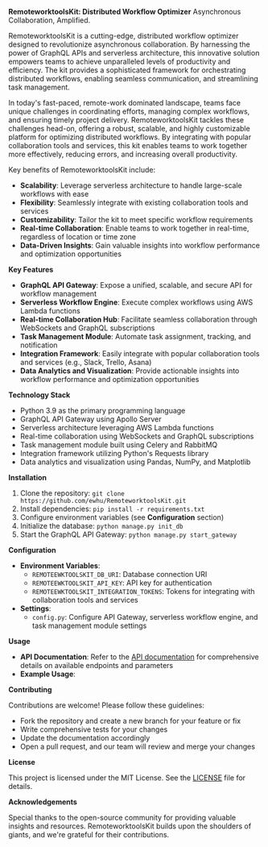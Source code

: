 **RemoteworktoolsKit: Distributed Workflow Optimizer**
Asynchronous Collaboration, Amplified.

RemoteworktoolsKit is a cutting-edge, distributed workflow optimizer designed to revolutionize asynchronous collaboration. By harnessing the power of GraphQL APIs and serverless architecture, this innovative solution empowers teams to achieve unparalleled levels of productivity and efficiency. The kit provides a sophisticated framework for orchestrating distributed workflows, enabling seamless communication, and streamlining task management.

In today's fast-paced, remote-work dominated landscape, teams face unique challenges in coordinating efforts, managing complex workflows, and ensuring timely project delivery. RemoteworktoolsKit tackles these challenges head-on, offering a robust, scalable, and highly customizable platform for optimizing distributed workflows. By integrating with popular collaboration tools and services, this kit enables teams to work together more effectively, reducing errors, and increasing overall productivity.

Key benefits of RemoteworktoolsKit include:

* **Scalability**: Leverage serverless architecture to handle large-scale workflows with ease
* **Flexibility**: Seamlessly integrate with existing collaboration tools and services
* **Customizability**: Tailor the kit to meet specific workflow requirements
* **Real-time Collaboration**: Enable teams to work together in real-time, regardless of location or time zone
* **Data-Driven Insights**: Gain valuable insights into workflow performance and optimization opportunities

**Key Features**

* **GraphQL API Gateway**: Expose a unified, scalable, and secure API for workflow management
* **Serverless Workflow Engine**: Execute complex workflows using AWS Lambda functions
* **Real-time Collaboration Hub**: Facilitate seamless collaboration through WebSockets and GraphQL subscriptions
* **Task Management Module**: Automate task assignment, tracking, and notification
* **Integration Framework**: Easily integrate with popular collaboration tools and services (e.g., Slack, Trello, Asana)
* **Data Analytics and Visualization**: Provide actionable insights into workflow performance and optimization opportunities

**Technology Stack**

* Python 3.9 as the primary programming language
* GraphQL API Gateway using Apollo Server
* Serverless architecture leveraging AWS Lambda functions
* Real-time collaboration using WebSockets and GraphQL subscriptions
* Task management module built using Celery and RabbitMQ
* Integration framework utilizing Python's Requests library
* Data analytics and visualization using Pandas, NumPy, and Matplotlib

**Installation**

1. Clone the repository: `git clone https://github.com/ewhu/RemoteworktoolsKit.git`
2. Install dependencies: `pip install -r requirements.txt`
3. Configure environment variables (see **Configuration** section)
4. Initialize the database: `python manage.py init_db`
5. Start the GraphQL API Gateway: `python manage.py start_gateway`

**Configuration**

* **Environment Variables**:
	+ `REMOTEEWKTOOLSKIT_DB_URI`: Database connection URI
	+ `REMOTEEWKTOOLSKIT_API_KEY`: API key for authentication
	+ `REMOTEEWKTOOLSKIT_INTEGRATION_TOKENS`: Tokens for integrating with collaboration tools and services
* **Settings**:
	+ `config.py`: Configure API Gateway, serverless workflow engine, and task management module settings

**Usage**

* **API Documentation**: Refer to the [API documentation](https://remoteworktoolskit.readthedocs.io/en/latest/api/) for comprehensive details on available endpoints and parameters
* **Example Usage**:


**Contributing**

Contributions are welcome! Please follow these guidelines:

* Fork the repository and create a new branch for your feature or fix
* Write comprehensive tests for your changes
* Update the documentation accordingly
* Open a pull request, and our team will review and merge your changes

**License**

This project is licensed under the MIT License. See the [LICENSE](https://github.com/ewhu/RemoteworktoolsKit/blob/main/LICENSE) file for details.

**Acknowledgements**

Special thanks to the open-source community for providing valuable insights and resources. RemoteworktoolsKit builds upon the shoulders of giants, and we're grateful for their contributions.